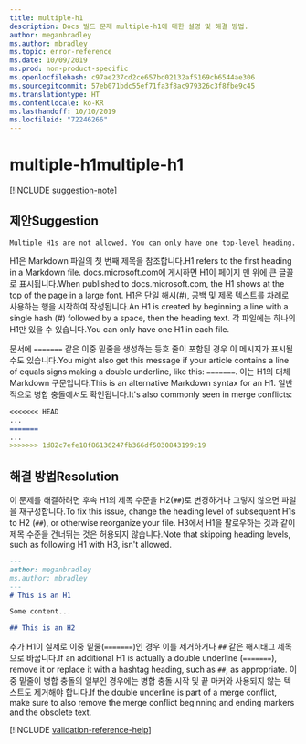 ```yaml
---
title: multiple-h1
description: Docs 빌드 문제 multiple-h1에 대한 설명 및 해결 방법.
author: meganbradley
ms.author: mbradley
ms.topic: error-reference
ms.date: 10/09/2019
ms.prod: non-product-specific
ms.openlocfilehash: c97ae237cd2ce657bd02132af5169cb6544ae306
ms.sourcegitcommit: 57eb071bdc55ef71fa3f8ac979326c3f8fbe9c45
ms.translationtype: HT
ms.contentlocale: ko-KR
ms.lasthandoff: 10/10/2019
ms.locfileid: "72246266"
---
```

# <a name="multiple-h1"></a><span data-ttu-id="8bde7-103">multiple-h1</span><span class="sxs-lookup"><span data-stu-id="8bde7-103">multiple-h1</span></span>

[!INCLUDE [suggestion-note](includes/suggestion-note.md)]

## <a name="suggestion"></a><span data-ttu-id="8bde7-104">제안</span><span class="sxs-lookup"><span data-stu-id="8bde7-104">Suggestion</span></span>

`Multiple H1s are not allowed. You can only have one top-level heading.`

<span data-ttu-id="8bde7-105">H1은 Markdown 파일의 첫 번째 제목을 참조합니다.</span><span class="sxs-lookup"><span data-stu-id="8bde7-105">H1 refers to the first heading in a Markdown file.</span></span> <span data-ttu-id="8bde7-106">docs.microsoft.com에 게시하면 H1이 페이지 맨 위에 큰 글꼴로 표시됩니다.</span><span class="sxs-lookup"><span data-stu-id="8bde7-106">When published to docs.microsoft.com, the H1 shows at the top of the page in a large font.</span></span> <span data-ttu-id="8bde7-107">H1은 단일 해시(#), 공백 및 제목 텍스트를 차례로 사용하는 행을 시작하여 작성됩니다.</span><span class="sxs-lookup"><span data-stu-id="8bde7-107">An H1 is created by beginning a line with a single hash (#) followed by a space, then the heading text.</span></span> <span data-ttu-id="8bde7-108">각 파일에는 하나의 H1만 있을 수 있습니다.</span><span class="sxs-lookup"><span data-stu-id="8bde7-108">You can only have one H1 in each file.</span></span>

<span data-ttu-id="8bde7-109">문서에 `=======` 같은 이중 밑줄을 생성하는 등호 줄이 포함된 경우 이 메시지가 표시될 수도 있습니다.</span><span class="sxs-lookup"><span data-stu-id="8bde7-109">You might also get this message if your article contains a line of equals signs making a double underline, like this: `=======`.</span></span> <span data-ttu-id="8bde7-110">이는 H1의 대체 Markdown 구문입니다.</span><span class="sxs-lookup"><span data-stu-id="8bde7-110">This is an alternative Markdown syntax for an H1.</span></span> <span data-ttu-id="8bde7-111">일반적으로 병합 충돌에서도 확인됩니다.</span><span class="sxs-lookup"><span data-stu-id="8bde7-111">It's also commonly seen in merge conflicts:</span></span>

```markdown
<<<<<<< HEAD
...
=======
...
>>>>>>> 1d82c7efe18f86136247fb366df5030843199c19
```

## <a name="resolution"></a><span data-ttu-id="8bde7-112">해결 방법</span><span class="sxs-lookup"><span data-stu-id="8bde7-112">Resolution</span></span>

<span data-ttu-id="8bde7-113">이 문제를 해결하려면 후속 H1의 제목 수준을 H2(`##`)로 변경하거나 그렇지 않으면 파일을 재구성합니다.</span><span class="sxs-lookup"><span data-stu-id="8bde7-113">To fix this issue, change the heading level of subsequent H1s to H2 (`##`), or otherwise reorganize your file.</span></span> <span data-ttu-id="8bde7-114">H3에서 H1을 팔로우하는 것과 같이 제목 수준을 건너뛰는 것은 허용되지 않습니다.</span><span class="sxs-lookup"><span data-stu-id="8bde7-114">Note that skipping heading levels, such as following H1 with H3, isn't allowed.</span></span>

```markdown
---
author: meganbradley
ms.author: mbradley
---
# This is an H1

Some content...

## This is an H2
```

<span data-ttu-id="8bde7-115">추가 H1이 실제로 이중 밑줄(`=======`)인 경우 이를 제거하거나 `##` 같은 해시태그 제목으로 바꿉니다.</span><span class="sxs-lookup"><span data-stu-id="8bde7-115">If an additional H1 is actually a double underline (`=======`), remove it or replace it with a hashtag heading, such as `##`, as appropriate.</span></span> <span data-ttu-id="8bde7-116">이중 밑줄이 병합 충돌의 일부인 경우에는 병합 충돌 시작 및 끝 마커와 사용되지 않는 텍스트도 제거해야 합니다.</span><span class="sxs-lookup"><span data-stu-id="8bde7-116">If the double underline is part of a merge conflict, make sure to also remove the merge conflict beginning and ending markers and the obsolete text.</span></span>

<!--make sure to add this file to your includes folder and verify the path-->
[!INCLUDE [validation-reference-help](includes/validation-reference-help.md)]
